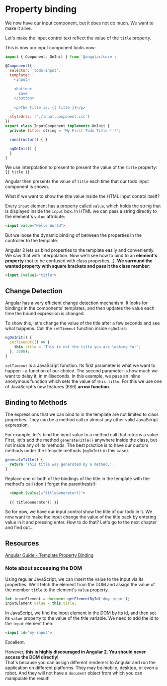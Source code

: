 # Property binding

We now have our input component, but it does not do much. We want to make it alive.

Let's make the input control text reflect the value of the `title` property.

This is how our input component looks now:

```javascript
import { Component, OnInit } from '@angular/core';

@Component({
  selector: 'todo-input',
  template: `                           
    <input>
               
    <button>
      Save
    </button>
    
    <p>The title is: {{ title }}</p>    
  `,  
  styleUrls: ['./input.component.css']  
})    
export class InputComponent implements OnInit {
  private title: string = 'My First Todo Title !!!';           

  constructor() { }                     

  ngOnInit() {
  }
}
```

We use interpolation to present to present the value of the `title` property: `{{ title }}`

Angular then presents the value of `title` each time that our todo input component is shown.

What if we want to show the title value inside the HTML input control itself?

Every `input` element has a property called `value`, which holds the string that is displayed inside the `input` box. In HTML we can pass a string directly to the element's `value` attribute:

```html
<input value="Hello World">
```

But we loose the dynamic binding of between the properties in the controller to the template.

Angular 2 lets us bind properties to the template easily and conveniently. We saw that with interpolation. Now we'll see how to bind to an **element's property** (not to be confused with class properties...). **We surround the wanted property with square brackets and pass it the class member**:

```html
<input [value]="title">
```

## Change Detection

Angular has a very efficient change detection mechanism. It looks for bindings in the components' templates, and then updates the value each time the bound expression is changed.

To show this, let's change the value of the title after a few seconds and see what happens. Call the `setTimeout` function inside `ngOnInit`:

```ts
ngOnInit() {
  setTimeout(() => {
    this.title = 'This is not the title you are looking for';  
  }, 3000);
}
```

`setTimeout` is a JavaScript function. Its first parameter is what we want to happen - a function of our choice. The second parameter is how much we want to delay it, in milliseconds. In this example, we pass an inline anonymous function which sets the value of `this.title`. For this we use one of JavaScript's new features (ES6) **arrow function**.
 
## Binding to Methods
The expressions that we can bind to in the template are not limited to class properties. They can be a method call or almost any other valid JavaScript expression.

For example, let's bind the input value to a method call that returns a value.
First, let's add the method `generateTitle()` anywhere inside the class, but not inside any of its methods. The best practice is to have our custom methods under the lifecycle methods (`ngOnInit` in this case).

```ts
generateTitle() {
  return 'This title was generated by a method.';
}

```

Replace one or both of the bindings of the title in the template with the method's call (don't forget the parenthesis!):
```html                    
  <input [value]="titleGenerator()">
  
  {{ titleGenerator() }}
```

So for now, we have our input control show the title of our todo in it. We now want to make the input change the value of the title back by entering value in it and pressing enter. How to do that? Let's go to the next chapter and find out...

## Resources

[Angular Guide - Template Property Binding](https://angular.io/docs/ts/latest/guide/template-syntax.html#!#property-binding)

### Note about accessing the DOM

Using regular JavaScript, we can insert the value to the input via its properties. We'll fetch the element from the DOM and assign the value of the member `title` to the element's `value` property.

```javascript
let inputElement = document.getElementById('#my-input');
inputElement.value = this.title;
```

In JavaScript, we find the input element in the DOM by its id, and then set its `value` property to the value of the title variable. We need to add the id to the `input` element then:

```html
<input id="my-input">
```

Excellent.

However, **this is highly discouraged in Angular 2. You should never access the DOM directly!**  
That's because you can assign different renderers to Angular and run the application on different platforms. They may be mobile, desktop, or even a robot. And they will not have a `document` object from which you can manipulate the result!


